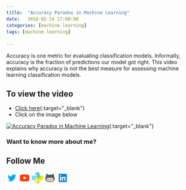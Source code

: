 ```yaml
---
title:  "Accuracy Paradox in Machine Learning"
date:   2018-02-24 17:00:00
categories: [machine-learning]
tags: [machine-learning]

---
```


Accuracy is one metric for evaluating classification models. Informally, accuracy is the fraction of predictions our model got right. This video explains why accuracy is not the best measure for assessing machine learning classification models.


## To view the video
* [Click here](https://youtu.be/mP4gaO4IC5A){:target="_blank"}
* Click on the image below

[![Accuracy Paradox in Machine Learning](http://img.youtube.com/vi/mP4gaO4IC5A/0.jpg)](http://www.youtube.com/watch?v=mP4gaO4IC5A){:target="_blank"}

### Want to know more about me?
## Follow Me
<a href="https://twitter.com/_bhaveshbhatt" target="_blank"><img class="ai-subscribed-social-icon" src="/assets/images/tw.png" width="30"></a>
<a href="https://www.youtube.com/bhaveshbhatt8791/" target="_blank"><img class="ai-subscribed-social-icon" src="/assets/images/ytb.png" width="30"></a>
<a href="https://www.youtube.com/PythonTricks/" target="_blank"><img class="ai-subscribed-social-icon" src="/assets/images/python_logo.png" width="30"></a>
<a href="https://github.com/bhattbhavesh91" target="_blank"><img class="ai-subscribed-social-icon" src="/assets/images/gthb.png" width="30"></a>
<a href="https://www.linkedin.com/in/bhattbhavesh91/" target="_blank"><img class="ai-subscribed-social-icon" src="/assets/images/lnkdn.png" width="30"></a>
